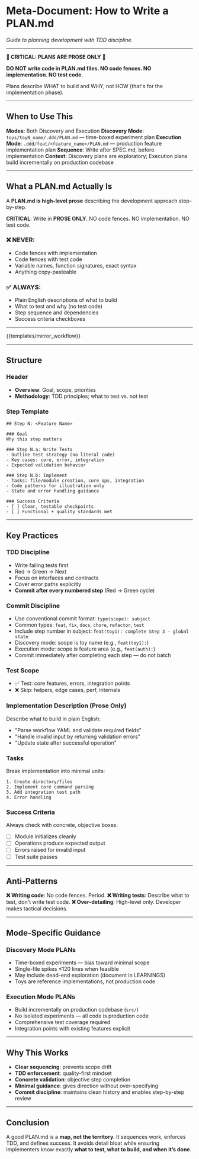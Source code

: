 # Meta-Document: How to Write a PLAN.md

_Guide to planning development with TDD discipline._

---

**🚨 CRITICAL: PLANS ARE PROSE ONLY 🚨**

**DO NOT write code in PLAN.md files. NO code fences. NO implementation. NO test code.**

Plans describe WHAT to build and WHY, not HOW (that's for the implementation phase).

---

## When to Use This

**Modes**: Both Discovery and Execution
**Discovery Mode**: `toys/toyN_name/.ddd/PLAN.md` — time-boxed experiment plan
**Execution Mode**: `.ddd/feat/<feature_name>/PLAN.md` — production feature implementation plan
**Sequence**: Write after SPEC.md, before implementation
**Context**: Discovery plans are exploratory; Execution plans build incrementally on production codebase

---

## What a PLAN.md Actually Is

A **PLAN.md is high-level prose** describing the development approach step-by-step.

**CRITICAL**: Write in **PROSE ONLY**. NO code fences. NO implementation. NO test code.

### ❌ NEVER:
- Code fences with implementation
- Code fences with test code
- Variable names, function signatures, exact syntax
- Anything copy-pasteable

### ✅ ALWAYS:
- Plain English descriptions of what to build
- What to test and why (no test code)
- Step sequence and dependencies
- Success criteria checkboxes

---

{{templates/mirror_workflow}}

---

## Structure

### Header
- **Overview**: Goal, scope, priorities
- **Methodology**: TDD principles; what to test vs. not test

### Step Template

    ## Step N: <Feature Name>

    ### Goal
    Why this step matters

    ### Step N.a: Write Tests
    - Outline test strategy (no literal code)
    - Key cases: core, error, integration
    - Expected validation behavior

    ### Step N.b: Implement
    - Tasks: file/module creation, core ops, integration
    - Code patterns for illustration only
    - State and error handling guidance

    ### Success Criteria
    - [ ] Clear, testable checkpoints
    - [ ] Functional + quality standards met

---

## Key Practices

### TDD Discipline
- Write failing tests first
- Red → Green → Next
- Focus on interfaces and contracts
- Cover error paths explicitly
- **Commit after every numbered step** (Red → Green cycle)

### Commit Discipline
- Use conventional commit format: `type(scope): subject`
- Common types: `feat`, `fix`, `docs`, `chore`, `refactor`, `test`
- Include step number in subject: `feat(toy1): complete Step 3 - global state`
- Discovery mode: scope is toy name (e.g., `feat(toy1):`)
- Execution mode: scope is feature area (e.g., `feat(auth):`)
- Commit immediately after completing each step — do not batch

### Test Scope
- ✅ Test: core features, errors, integration points
- ❌ Skip: helpers, edge cases, perf, internals

### Implementation Description (Prose Only)

Describe what to build in plain English:
- "Parse workflow YAML and validate required fields"
- "Handle invalid input by returning validation errors"
- "Update state after successful operation"

### Tasks
Break implementation into minimal units:

    1. Create directory/files
    2. Implement core command parsing
    3. Add integration test path
    4. Error handling

### Success Criteria
Always check with concrete, objective boxes:

- [ ] Module initializes cleanly
- [ ] Operations produce expected output
- [ ] Errors raised for invalid input
- [ ] Test suite passes  

---

## Anti-Patterns

**❌ Writing code**: No code fences. Period.
**❌ Writing tests**: Describe what to test, don't write test code.
**❌ Over-detailing**: High-level only. Developer makes tactical decisions.

---

## Mode-Specific Guidance

### Discovery Mode PLANs
- Time-boxed experiments — bias toward minimal scope
- Single-file spikes ≤120 lines when feasible
- May include dead-end exploration (document in LEARNINGS)
- Toys are reference implementations, not production code

### Execution Mode PLANs
- Build incrementally on production codebase (`src/`)
- No isolated experiments — all code is production code
- Comprehensive test coverage required
- Integration points with existing features explicit

---

## Why This Works
- **Clear sequencing**: prevents scope drift
- **TDD enforcement**: quality-first mindset
- **Concrete validation**: objective step completion
- **Minimal guidance**: gives direction without over-specifying
- **Commit discipline**: maintains clean history and enables step-by-step review  

---

## Conclusion
A good PLAN.md is a **map, not the territory**. It sequences work, enforces TDD, and defines success. It avoids detail bloat while ensuring implementers know exactly **what to test, what to build, and when it’s done**.